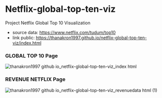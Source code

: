# Netflix-global-top-ten-viz
Project Netflix Global Top 10 Visualization
- source data: https://www.netflix.com/tudum/top10
- link public: https://thanakron1997.github.io/netflix-global-top-ten-viz/index.html
### GLOBAL TOP 10 Page
![thanakron1997 github io_netflix-global-top-ten-viz_index html](https://github.com/Thanakron1997/netflix-global-top-ten-viz/assets/100277150/6128a8e8-063d-4b98-a3e9-3542e4763ada)

### REVENUE NETFLIX Page
![thanakron1997 github io_netflix-global-top-ten-viz_revenuedata html (1)](https://github.com/Thanakron1997/netflix-global-top-ten-viz/assets/100277150/99ae75d2-7fcd-4807-980d-5d40d2d50302)
